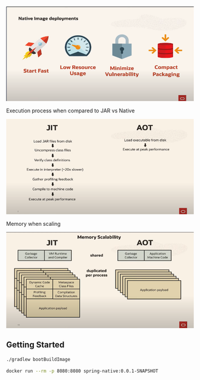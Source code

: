 
![Advantages](./assets/Advantages.png)

Execution process when compared to JAR vs Native 

![Alt text](./assets/execution.png)


Memory when scaling

![Scaling](./assets/scaling.png)


## Getting Started


```bash
./gradlew bootBuildImage
```

```bash
docker run --rm -p 8080:8080 spring-native:0.0.1-SNAPSHOT
```
